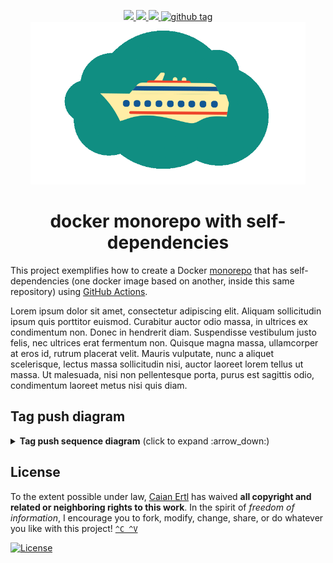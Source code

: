 <p align="center">
  <a href="https://github.com/caian-org/docker-monorepo-self-dependent/actions/workflows/build-bare-image.yml">
    <img src="https://img.shields.io/github/workflow/status/caian-org/docker-monorepo-self-dependent/build-bare-image?label=bare&amp;logo=docker&amp;logoColor=FFF&amp;style=for-the-badge">
  </a>
  <a href="https://github.com/caian-org/docker-monorepo-self-dependent/actions/workflows/build-full-image.yml">
    <img src="https://img.shields.io/github/workflow/status/caian-org/docker-monorepo-self-dependent/build-full-image?label=full&amp;logo=docker&amp;logoColor=FFF&amp;style=for-the-badge">
  </a>
  <a href="https://github.com/caian-org/docker-monorepo-self-dependent/actions/workflows/build-edge-image.yml">
    <img src="https://img.shields.io/github/workflow/status/caian-org/docker-monorepo-self-dependent/build-edge-image?label=edge&amp;logo=docker&amp;logoColor=FFF&amp;style=for-the-badge">
  </a>
  <a href="https://github.com/caian-org/docker-monorepo-self-dependent/tags">
    <img src="https://img.shields.io/github/tag/caian-org/docker-monorepo-self-dependent.svg?logo=git&amp;logoColor=FFF&amp;style=for-the-badge" alt="github tag">
  </a>
  <img src=".docs/ship.gif" height="260px"/>
</p>

<h1 align="center">docker monorepo with self-dependencies</h1>

This project exemplifies how to create a Docker [monorepo][monorepo] that has self-dependencies
(one docker image based on another, inside this same repository) using [GitHub Actions][github-actions].

[github-actions]: https://github.com/features/actions
[monorepo]: https://monorepo.tools

Lorem ipsum dolor sit amet, consectetur adipiscing elit. Aliquam sollicitudin ipsum quis porttitor euismod. Curabitur
auctor odio massa, in ultrices ex condimentum non. Donec in hendrerit diam. Suspendisse vestibulum justo felis, nec
ultrices erat fermentum non. Quisque magna massa, ullamcorper at eros id, rutrum placerat velit. Mauris vulputate, nunc
a aliquet scelerisque, lectus massa sollicitudin nisi, auctor laoreet lorem tellus ut massa. Ut malesuada, nisi non
pellentesque porta, purus est sagittis odio, condimentum laoreet metus nisi quis diam.


## Tag push diagram

<details>
<summary><strong>Tag push sequence diagram</strong> (click to expand :arrow_down:)</summary>

```mermaid
sequenceDiagram
    autonumber
    participant user as User
    participant github as GitHub Actions
    participant build_bare as Bare build
    participant build_full as Full build
    participant build_edge as Edge build
    participant dockerhub as Docker Hub
    participant samples as Code samples

    user->>github: Pushes a semver tag
    Note right of user: e.g. v0.1.0

    github-)build_bare: Triggers
    build_bare->>dockerhub: Pushes
    Note left of dockerhub: tag 0.1.0-bare
    build_bare-)github: Dispatches
    Note right of github: event "build-full-image"
    build_bare-->github: "bare" build ends

    github-)build_full: Triggers
    build_full->>dockerhub: Pulls
    Note left of dockerhub: tag 0.1.0-bare
    build_full->>dockerhub: Pushes
    Note left of dockerhub: tag 0.1.0-full
    build_full-)github: Dispatches
    Note right of github: event "build-edge-image"
    build_full-->github: "full" build ends

    github-)build_edge: Triggers
    build_edge->>dockerhub: Pulls
    Note left of dockerhub: tag 0.1.0-full
    build_edge->>dockerhub: Pushes
    Note left of dockerhub: tag latest
    build_edge-)github: Dispatches
    Note right of github: event "run-sample"
    build_edge-->github: "edge" build ends

    github-)samples: Triggers
    samples->>dockerhub: Pulls
    Note left of samples: tag latest
    samples-->github: "code samples" test ends
```
</details>


## License

To the extent possible under law, [Caian Ertl][me] has waived __all copyright
and related or neighboring rights to this work__. In the spirit of _freedom of
information_, I encourage you to fork, modify, change, share, or do whatever
you like with this project! [`^C ^V`][kopimi]

[![License][cc-shield]][cc-url]

[me]: https://github.com/upsetbit
[cc-shield]: https://forthebadge.com/images/badges/cc-0.svg
[cc-url]: http://creativecommons.org/publicdomain/zero/1.0

[kopimi]: https://kopimi.com
